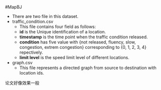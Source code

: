 #MapBJ
* There are two file in this dataset.
* traffic_condition.csv
	* This file contains four field as follows:
	* **id** is the Unique identification of a location.
	* **timestamp** is the time point when the traffic condition released.
	* **condition** has five value with {not released, fluency, slow, congestion, extrem congestion} corresponding to {0, 1, 2, 3, 4} repectively.
	* **limit level** is the speed limit level of different locations.
* graph.csv
	* This file represents a directed graph from source to destination with location ids.

论文好像效果一般
